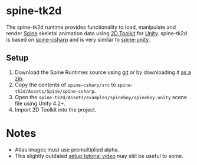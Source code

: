 # spine-tk2d

The spine-tk2d runtime provides functionality to load, manipulate and render [Spine](http://esotericsoftware.com) skeletal animation data using [2D Toolkit](http://www.unikronsoftware.com/2dtoolkit/) for [Unity](http://unity3d.com/). spine-tk2d is based on [spine-csharp](https://github.com/EsotericSoftware/spine-runtimes/tree/master/spine-csharp) and is very similar to [spine-unity](https://github.com/EsotericSoftware/spine-runtimes/tree/master/spine-unity).

## Setup

1. Download the Spine Runtimes source using [git](https://help.github.com/articles/set-up-git) or by downloading it [as a zip](https://github.com/EsotericSoftware/spine-runtimes/archive/master.zip).
1. Copy the contents of `spine-csharp/src` to `spine-tk2d/Assets/Spine/spine-csharp`.
1. Open the `spine-tk2d/Assets/examples/spineboy/spineboy.unity` scene file using Unity 4.2+.
1. Import 2D Toolkit into the project.

# Notes

- Atlas images must use premultiplied alpha.
- This slightly outdated [setup tutorial video](http://www.youtube.com/watch?v=dnQbS9ap-i8) may still be useful to some.
